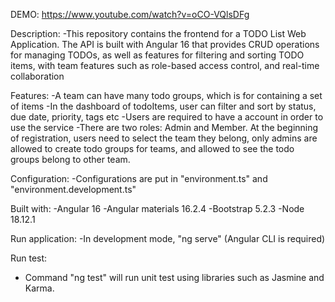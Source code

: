 DEMO: https://www.youtube.com/watch?v=oCO-VQlsDFg

Description:
-This repository contains the frontend for a TODO List Web Application.
The API is built with Angular 16 that provides CRUD operations for managing TODOs,
as well as features for filtering and sorting TODO items, with team features such as role-based access control,
and real-time collaboration

Features:
-A team can have many todo groups, which is for containing a set of items
-In the dashboard of todoItems, user can filter and sort by status, due date, priority, tags etc
-Users are required to have a account in order to use the service
-There are two roles: Admin and Member. At the beginning of registration, users need to select the team they belong,
only admins are allowed to create todo groups for teams, and allowed to see the todo groups belong to other team.

Configuration:
-Configurations are put in "environment.ts" and "environment.development.ts"

Built with:
-Angular 16 
-Angular materials 16.2.4
-Bootstrap 5.2.3
-Node 18.12.1

Run application:
-In development mode, "ng serve" (Angular CLI is required)

Run test:
- Command "ng test" will run unit test using libraries such as Jasmine and Karma.
